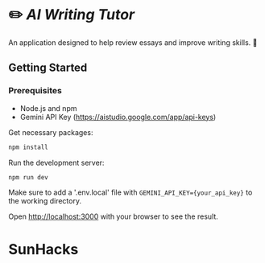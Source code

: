 # ✏️ *AI Writing Tutor* 
 
An application designed to help review essays and improve writing skills. 📝

## Getting Started

### Prerequisites 
 * Node.js and npm
 * Gemini API Key (https://aistudio.google.com/app/api-keys)
   
Get necessary packages:
```bash
npm install
```
Run the development server:
```bash
npm run dev
```

Make sure to add a '.env.local' file with ```GEMINI_API_KEY={your_api_key}``` to the working directory.

Open [http://localhost:3000](http://localhost:3000) with your browser to see the result.


# SunHacks
